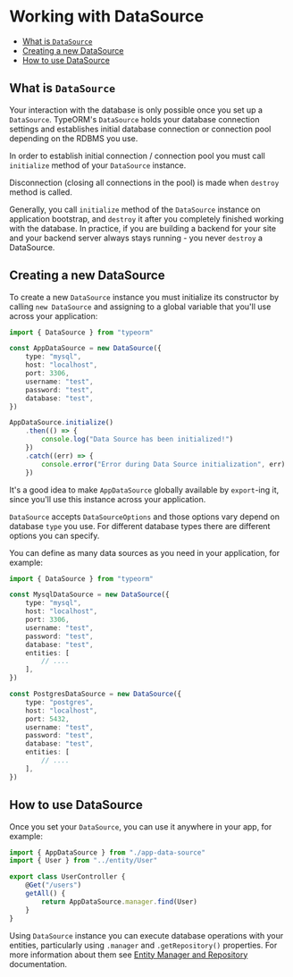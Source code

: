 # Working with DataSource

-   [What is `DataSource`](#what-is-datasource)
-   [Creating a new DataSource](#creating-a-new-datasource)
-   [How to use DataSource](#how-to-use-datasource)

## What is `DataSource`

Your interaction with the database is only possible once you set up a `DataSource`.
TypeORM's `DataSource` holds your database connection settings and
establishes initial database connection or connection pool depending on the RDBMS you use.

In order to establish initial connection / connection pool you must call `initialize` method of your `DataSource` instance.

Disconnection (closing all connections in the pool) is made when `destroy` method is called.

Generally, you call `initialize` method of the `DataSource` instance on application bootstrap,
and `destroy` it after you completely finished working with the database.
In practice, if you are building a backend for your site and your backend server always stays running -
you never `destroy` a DataSource.

## Creating a new DataSource

To create a new `DataSource` instance you must initialize its constructor by calling `new DataSource`
and assigning to a global variable that you'll use across your application:

```typescript
import { DataSource } from "typeorm"

const AppDataSource = new DataSource({
    type: "mysql",
    host: "localhost",
    port: 3306,
    username: "test",
    password: "test",
    database: "test",
})

AppDataSource.initialize()
    .then(() => {
        console.log("Data Source has been initialized!")
    })
    .catch((err) => {
        console.error("Error during Data Source initialization", err)
    })
```

It's a good idea to make `AppDataSource` globally available by `export`-ing it, since you'll
use this instance across your application.

`DataSource` accepts `DataSourceOptions` and those options vary depend on database `type` you use.
For different database types there are different options you can specify.

You can define as many data sources as you need in your application, for example:

```typescript
import { DataSource } from "typeorm"

const MysqlDataSource = new DataSource({
    type: "mysql",
    host: "localhost",
    port: 3306,
    username: "test",
    password: "test",
    database: "test",
    entities: [
        // ....
    ],
})

const PostgresDataSource = new DataSource({
    type: "postgres",
    host: "localhost",
    port: 5432,
    username: "test",
    password: "test",
    database: "test",
    entities: [
        // ....
    ],
})
```

## How to use DataSource

Once you set your `DataSource`, you can use it anywhere in your app, for example:

```typescript
import { AppDataSource } from "./app-data-source"
import { User } from "../entity/User"

export class UserController {
    @Get("/users")
    getAll() {
        return AppDataSource.manager.find(User)
    }
}
```

Using `DataSource` instance you can execute database operations with your entities,
particularly using `.manager` and `.getRepository()` properties.
For more information about them see [Entity Manager and Repository](working-with-entity-manager.md) documentation.
